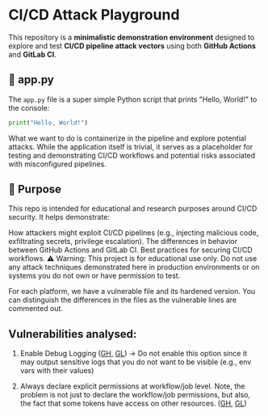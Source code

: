 # CI/CD Attack Playground

This repository is a **minimalistic demonstration environment** designed to explore and test **CI/CD pipeline attack vectors** using both **GitHub Actions** and **GitLab CI**.

## 🐍 app.py

The `app.py` file is a super simple Python script that prints "Hello, World!" to the console:

```python
print("Hello, World!")
```

What we want to do is containerize in the pipeline and explore potential attacks.
While the application itself is trivial, it serves as a placeholder for testing and demonstrating CI/CD workflows and potential risks associated with misconfigured pipelines.


## 🎯 Purpose
This repo is intended for educational and research purposes around CI/CD security. It helps demonstrate:

How attackers might exploit CI/CD pipelines (e.g., injecting malicious code, exfiltrating secrets, privilege escalation).
The differences in behavior between GitHub Actions and GitLab CI.
Best practices for securing CI/CD workflows.
⚠️ Warning: This project is for educational use only. Do not use any attack techniques demonstrated here in production environments or on systems you do not own or have permission to test.

For each platform, we have a vulnerable file and its hardened version. You can distinguish the differences in the files as the vulnerable lines are commented out.

## Vulnerabilities analysed:
1. Enable Debug Logging ([GH](https://docs.github.com/en/actions/monitoring-and-troubleshooting-workflows/troubleshooting-workflows/enabling-debug-logging), [GL](https://docs.gitlab.com/ci/variables/#enable-debug-logging)) -> Do not enable this option since it may output sensitive logs that you do not want to be visible (e.g., env vars with their values)

2. Always declare explicit permissions at workflow/job level. Note, the problem is not just to declare the workflow/job permissions, but also, the fact that some tokens have access on other resources. ([GH](https://docs.github.com/en/repositories/managing-your-repositorys-settings-and-features/enabling-features-for-your-repository/managing-github-actions-settings-for-a-repository), [GL](https://docs.gitlab.com/ci/jobs/ci_job_token/))

